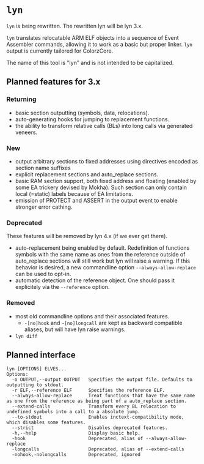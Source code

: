 # `lyn`

`lyn` is being rewritten. The rewritten lyn will be lyn 3.x.

`lyn` translates relocatable ARM ELF objects into a sequence of Event Assembler commands, allowing it to work as a basic but proper linker. `lyn` output is currently tailored for ColorzCore.

The name of this tool is "lyn" and is not intended to be capitalized.

## Planned features for 3.x

### Returning

- basic section outputting (symbols, data, relocations).
- auto-generating hooks for jumping to replacement functions.
- the ability to transform relative calls (BLs) into long calls via generated veneers.

### New

- output arbitrary sections to fixed addresses using directives encoded as section name suffixes
- explicit replacement sections and auto_replace sections.
- basic RAM section support, both fixed address and floating (enabled by some EA trickery devised by Mokha). Such section can only contain local (=static) labels because of EA limitations.
- emission of PROTECT and ASSERT in the output event to enable stronger error cathing.

### Deprecated

These features will be removed by lyn 4.x (if we ever get there).

- auto-replacement being enabled by default. Redefinition of functions symbols with the same name as ones from the reference outside of auto_replace sections will still work but lyn will raise a warning. If this behavior is desired, a new commandline option `--always-allow-replace` can be used to opt-in.
- automatic detection of the reference object. One should pass it explicitely via the `--reference` option.

### Removed

- most old commandline options and their associated features.
  - `-[no]hook` and `-[no]longcall` are kept as backward compatible aliases, but will have lyn raise warnings.
- `lyn diff`

## Planned interface

```
lyn [OPTIONS] ELVES...
Options:
  -o OUTPUT,--output OUTPUT   Specifies the output file. Defaults to outputting to stdout.
  -r ELF,--reference ELF      Specifies the reference ELF.
  --always-allow-replace      Treat functions that have the same name as one from the reference as being part of a auto_replace section.
  --extend-calls              Transform every BL relocation to undefined symbols into a call to a absolute jump.
  --to-stdout                 Enables inctext-compatibility mode, which disables some features.
  --strict                    Disables deprecated features.
  -h,--help                   Display basic help.
  -hook                       Deprecated, alias of --always-allow-replace
  -longcalls                  Deprecated, alias of --extend-calls
  -nohook,-nolongcalls        Deprecated, ignored
```
